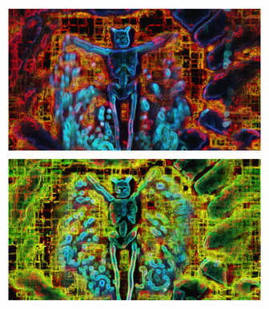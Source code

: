 ![](/art/images/2018-04-25/out-2018-04-25-20-34-01-960.png?raw=true)

![](/art/images/2018-04-25/out-2018-04-25-20-34-02-740.png?raw=true)

